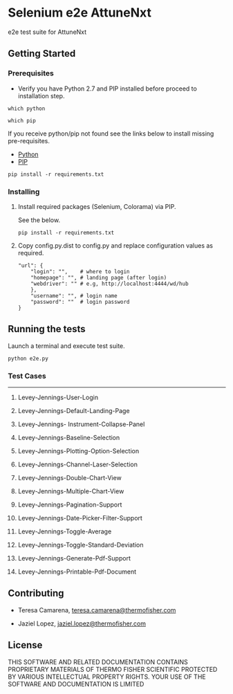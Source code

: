 # Selenium e2e AttuneNxt

e2e test suite for AttuneNxt

## Getting Started


### Prerequisites

* Verify you have Python 2.7 and PIP installed before proceed to installation step.

```
which python

which pip
```

If you receive python/pip not found see the links below to install missing pre-requisites.

* [Python](https://www.python.org/downloads/)
* [PIP](https://pip.pypa.io/en/stable/installing/)  


```
pip install -r requirements.txt
```

### Installing

1. Install required packages (Selenium, Colorama) via PIP.

    See the below.
    ```
    pip install -r requirements.txt
    ```

2. Copy config.py.dist to config.py and replace configuration values as required.

    ```
    "url": {
        "login": "",    # where to login
        "homepage": "", # landing page (after login)
        "webdriver": "" # e.g, http://localhost:4444/wd/hub
        },
        "username": "", # login name
        "password": ""  # login password
    }
    ```
    
## Running the tests

Launch a terminal and execute test suite.

    python e2e.py

### Test Cases
---


1. Levey-Jennings-User-Login

2. Levey-Jennings-Default-Landing-Page

3. Levey-Jennings- Instrument-Collapse-Panel

4. Levey-Jennings-Baseline-Selection

5. Levey-Jennings-Plotting-Option-Selection

6. Levey-Jennings-Channel-Laser-Selection

7. Levey-Jennings-Double-Chart-View

8. Levey-Jennings-Multiple-Chart-View

9. Levey-Jennings-Pagination-Support

10. Levey-Jennings-Date-Picker-Filter-Support

11. Levey-Jennings-Toggle-Average

12. Levey-Jennings-Toggle-Standard-Deviation

13. Levey-Jennings-Generate-Pdf-Support

14. Levey-Jennings-Printable-Pdf-Document

## Contributing

* Teresa Camarena, teresa.camarena@thermofisher.com

* Jaziel Lopez, jaziel.lopez@thermofisher.com 

## License

THIS SOFTWARE AND RELATED DOCUMENTATION CONTAINS PROPRIETARY MATERIALS OF THERMO FISHER SCIENTIFIC PROTECTED BY VARIOUS INTELLECTUAL PROPERTY RIGHTS. 
YOUR USE OF THE SOFTWARE AND DOCUMENTATION IS LIMITED

